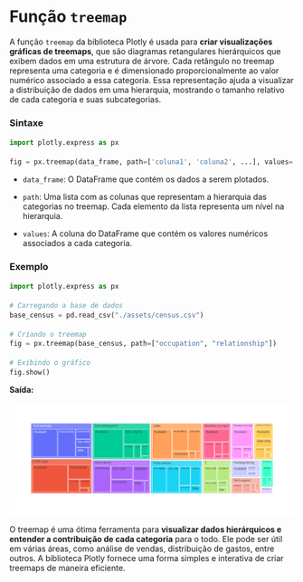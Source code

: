 # Função `treemap`

A função `treemap` da biblioteca Plotly é usada para **criar visualizações gráficas de treemaps**, que são diagramas retangulares hierárquicos que exibem dados em uma estrutura de árvore. Cada retângulo no treemap representa uma categoria e é dimensionado proporcionalmente ao valor numérico associado a essa categoria. Essa representação ajuda a visualizar a distribuição de dados em uma hierarquia, mostrando o tamanho relativo de cada categoria e suas subcategorias.

### **Sintaxe**

```python
import plotly.express as px

fig = px.treemap(data_frame, path=['coluna1', 'coluna2', ...], values='coluna_valor')
```

- `data_frame`: O DataFrame que contém os dados a serem plotados.

- `path`: Uma lista com as colunas que representam a hierarquia das categorias no treemap. Cada elemento da lista representa um nível na hierarquia.

- `values`: A coluna do DataFrame que contém os valores numéricos associados a cada categoria.

### **Exemplo**

```python
import plotly.express as px

# Carregando a base de dados
base_census = pd.read_csv("./assets/census.csv")

# Criando o treemap
fig = px.treemap(base_census, path=["occupation", "relationship"])

# Exibindo o gráfico
fig.show()
```

**Saída:**

![](./assets/exemplo_grafico_treemap.png)

O treemap é uma ótima ferramenta para **visualizar dados hierárquicos e entender a contribuição de cada categoria** para o todo. Ele pode ser útil em várias áreas, como análise de vendas, distribuição de gastos, entre outros. A biblioteca Plotly fornece uma forma simples e interativa de criar treemaps de maneira eficiente.